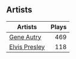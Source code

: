 ## Artists
Artists | Plays 
----- | -----: 
[Gene Autry](/artists/gene-autry-1800) | 469
[Elvis Presley](/artists/elvis-presley-1014) | 118

